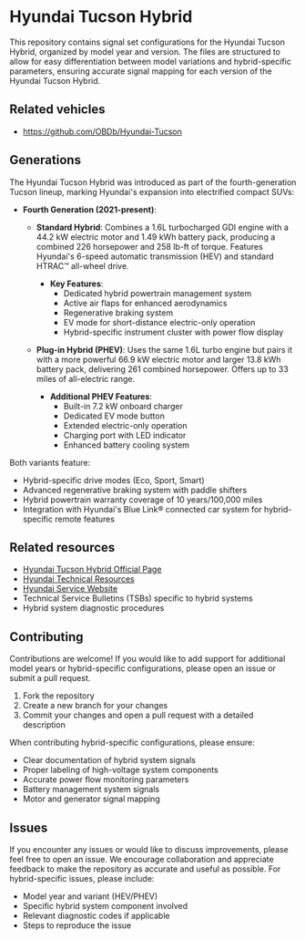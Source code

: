 # Hyundai Tucson Hybrid

This repository contains signal set configurations for the Hyundai Tucson Hybrid, organized by model year and version. The files are structured to allow for easy differentiation between model variations and hybrid-specific parameters, ensuring accurate signal mapping for each version of the Hyundai Tucson Hybrid.

## Related vehicles

- https://github.com/OBDb/Hyundai-Tucson

## Generations

The Hyundai Tucson Hybrid was introduced as part of the fourth-generation Tucson lineup, marking Hyundai's expansion into electrified compact SUVs:

- **Fourth Generation (2021-present)**:
  - **Standard Hybrid**: Combines a 1.6L turbocharged GDI engine with a 44.2 kW electric motor and 1.49 kWh battery pack, producing a combined 226 horsepower and 258 lb-ft of torque. Features Hyundai's 6-speed automatic transmission (HEV) and standard HTRAC™ all-wheel drive.
    - **Key Features**:
      - Dedicated hybrid powertrain management system
      - Active air flaps for enhanced aerodynamics
      - Regenerative braking system
      - EV mode for short-distance electric-only operation
      - Hybrid-specific instrument cluster with power flow display

  - **Plug-in Hybrid (PHEV)**: Uses the same 1.6L turbo engine but pairs it with a more powerful 66.9 kW electric motor and larger 13.8 kWh battery pack, delivering 261 combined horsepower. Offers up to 33 miles of all-electric range.
    - **Additional PHEV Features**:
      - Built-in 7.2 kW onboard charger
      - Dedicated EV mode button
      - Extended electric-only operation
      - Charging port with LED indicator
      - Enhanced battery cooling system

Both variants feature:
- Hybrid-specific drive modes (Eco, Sport, Smart)
- Advanced regenerative braking system with paddle shifters
- Hybrid powertrain warranty coverage of 10 years/100,000 miles
- Integration with Hyundai's Blue Link® connected car system for hybrid-specific remote features

## Related resources

- [Hyundai Tucson Hybrid Official Page](https://www.hyundaiusa.com/us/en/vehicles/tucson-hybrid)
- [Hyundai Technical Resources](https://www.hyundaitechinfo.com/)
- [Hyundai Service Website](https://www.hyundai.com/worldwide/en/service)
- Technical Service Bulletins (TSBs) specific to hybrid systems
- Hybrid system diagnostic procedures

## Contributing

Contributions are welcome! If you would like to add support for additional model years or hybrid-specific configurations, please open an issue or submit a pull request.

1. Fork the repository
2. Create a new branch for your changes
3. Commit your changes and open a pull request with a detailed description

When contributing hybrid-specific configurations, please ensure:
- Clear documentation of hybrid system signals
- Proper labeling of high-voltage system components
- Accurate power flow monitoring parameters
- Battery management system signals
- Motor and generator signal mapping

## Issues

If you encounter any issues or would like to discuss improvements, please feel free to open an issue. We encourage collaboration and appreciate feedback to make the repository as accurate and useful as possible. For hybrid-specific issues, please include:
- Model year and variant (HEV/PHEV)
- Specific hybrid system component involved
- Relevant diagnostic codes if applicable
- Steps to reproduce the issue
